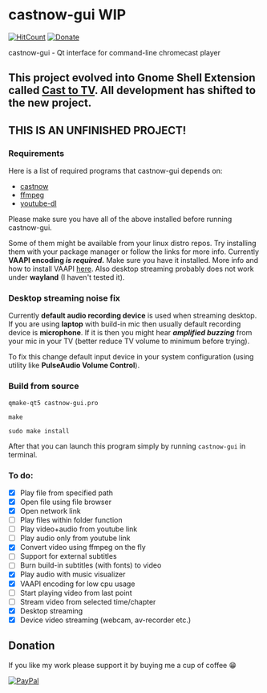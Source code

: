 # castnow-gui WIP
[![HitCount](http://hits.dwyl.io/Rafostar/castnow-gui.svg)](https://github.com/Rafostar/castnow-gui)
[![Donate](https://img.shields.io/badge/Donate-PayPal-blue.svg)](https://www.paypal.com/cgi-bin/webscr?cmd=_s-xclick&hosted_button_id=TFVDFD88KQ322)

castnow-gui - Qt interface for command-line chromecast player

## This project evolved into Gnome Shell Extension called [Cast to TV](https://github.com/Rafostar/gnome-shell-extension-cast-to-tv). All development has shifted to the new project.
## THIS IS AN UNFINISHED PROJECT!

### Requirements
Here is a list of required programs that castnow-gui depends on:
* [castnow](https://github.com/xat/castnow)
* [ffmpeg](https://ffmpeg.org)
* [youtube-dl](https://github.com/rg3/youtube-dl)

Please make sure you have all of the above installed before running castnow-gui.

Some of them might be available from your linux distro repos.
Try installing them with your package manager or follow the links for more info.
Currently **VAAPI encoding _is required_.** Make sure you have it installed.
More info and how to install VAAPI [here](https://wiki.archlinux.org/index.php/Hardware_video_acceleration).
Also desktop streaming probably does not work under **wayland** (I haven't tested it).

### Desktop streaming noise fix
Currently **default audio recording device** is used when streaming desktop.
If you are using **laptop** with build-in mic then usually default recording device is **microphone**.
If it is then you might hear **_amplified buzzing_** from your mic in your TV (better reduce TV volume to minimum before trying).

To fix this change default input device in your system configuration (using utility like **PulseAudio Volume Control**).

### Build from source
`qmake-qt5 castnow-gui.pro`

`make`

`sudo make install`

After that you can launch this program simply by running `castnow-gui` in terminal.

### To do:
- [X] Play file from specified path
- [X] Open file using file browser
- [X] Open network link
- [ ] Play files within folder function
- [ ] Play video+audio from youtube link
- [ ] Play audio only from youtube link
- [X] Convert video using ffmpeg on the fly
- [ ] Support for external subtitles
- [ ] Burn build-in subtitles (with fonts) to video
- [X] Play audio with music visualizer
- [X] VAAPI encoding for low cpu usage
- [ ] Start playing video from last point
- [ ] Stream video from selected time/chapter
- [X] Desktop streaming
- [X] Device video streaming (webcam, av-recorder etc.)

## Donation
If you like my work please support it by buying me a cup of coffee :grin:

[![PayPal](https://www.paypalobjects.com/en_US/i/btn/btn_donateCC_LG.gif)](https://www.paypal.com/cgi-bin/webscr?cmd=_s-xclick&hosted_button_id=TFVDFD88KQ322)
